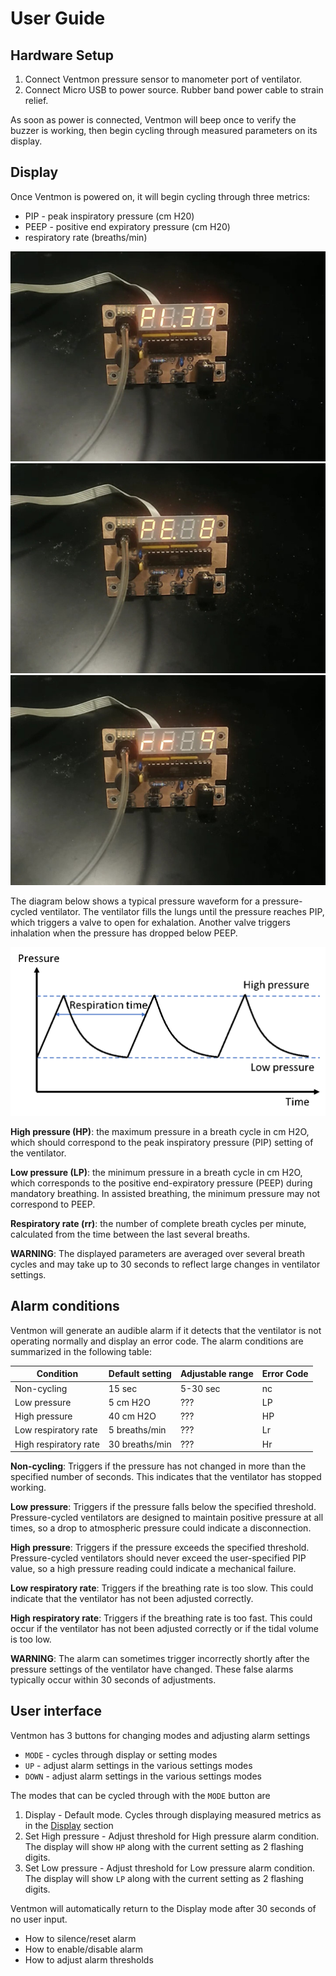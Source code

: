 # User Guide

## Hardware Setup

1. Connect Ventmon pressure sensor to manometer port of ventilator.
2. Connect Micro USB to power source.  Rubber band power cable to strain relief.

As soon as power is connected, Ventmon will beep once to verify the buzzer is working, then begin cycling through measured parameters on its display.

## Display

Once Ventmon is powered on, it will begin cycling through three metrics:

- PIP - peak inspiratory pressure (cm H20)
- PEEP - positive end expiratory pressure (cm H20)
- respiratory rate (breaths/min)

![PIP](pictures/pi.jpg)
![PEEP](pictures/pe.jpg)
![RR](pictures/rr.jpg)

The diagram below shows a typical pressure waveform for a pressure-cycled ventilator. The ventilator fills the lungs until the pressure reaches PIP, which triggers a valve to open for exhalation. Another valve triggers inhalation when the pressure has dropped below PEEP.

![Pressure cycle figure](pictures/pressure_diagram.png)

**High pressure (HP)**: the maximum pressure in a breath cycle in cm H2O, which should correspond to the peak inspiratory pressure (PIP) setting of the ventilator.

**Low pressure (LP)**: the minimum pressure in a breath cycle in cm H2O, which corresponds to the positive end-expiratory pressure (PEEP) during mandatory breathing. In assisted breathing, the minimum pressure may not correspond to PEEP.

**Respiratory rate (rr)**: the number of complete breath cycles per minute, calculated from the time between the last several breaths.

**WARNING**: The displayed parameters are averaged over several breath cycles and may take up to 30 seconds to reflect large changes in ventilator settings.

## Alarm conditions

Ventmon will generate an audible alarm if it detects that the ventilator is not operating normally and display an error code. The alarm conditions are summarized in the following table:

Condition |	Default setting |	Adjustable range | Error Code
--------- | --------------- | --------------- | ----------------
Non-cycling | 15 sec | 5-30 sec | nc
Low pressure | 5 cm H2O | ??? | LP
High pressure | 40 cm H2O | ??? | HP
Low respiratory rate | 5 breaths/min | ??? | Lr
High respiratory rate | 30 breaths/min | ??? | Hr

**Non-cycling**: Triggers if the pressure has not changed in more than the specified number of seconds. This indicates that the ventilator has stopped working.

**Low pressure**: Triggers if the pressure falls below the specified threshold. Pressure-cycled ventilators are designed to maintain positive pressure at all times, so a drop to atmospheric pressure could indicate a disconnection.

**High pressure**: Triggers if the pressure exceeds the specified threshold. Pressure-cycled ventilators should never exceed the user-specified PIP value, so a high pressure reading could indicate a mechanical failure.

**Low respiratory rate**: Triggers if the breathing rate is too slow. This could indicate that the ventilator has not been adjusted correctly.

**High respiratory rate**: Triggers if the breathing rate is too fast. This could occur if the ventilator has not been adjusted correctly or if the tidal volume is too low.

**WARNING**: The alarm can sometimes trigger incorrectly shortly after the pressure settings of the ventilator have changed. These false alarms typically occur within 30 seconds of adjustments.

## User interface

Ventmon has 3 buttons for changing modes and adjusting alarm settings

- `MODE` - cycles through display or setting modes
- `UP` - adjust alarm settings in the various settings modes
- `DOWN` - adjust alarm settings in the various settings modes

The modes that can be cycled through with the `MODE` button are

1. Display - Default mode.  Cycles through displaying measured metrics as in the [Display](userguide.md/#Display) section
2. Set High pressure - Adjust threshold for High pressure alarm condition.  The display will show `HP` along with the current setting as 2 flashing digits.
3. Set Low pressure - Adjust threshold for Low pressure alarm condition.  The display will show `LP` along with the current setting as 2 flashing digits.

Ventmon will automatically return to the Display mode after 30 seconds of no user input.

- How to silence/reset alarm
- How to enable/disable alarm
- How to adjust alarm thresholds
